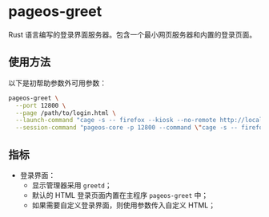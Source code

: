 # pageos-greet

Rust 语言编写的登录界面服务器。包含一个最小网页服务器和内置的登录页面。

## 使用方法

以下是初帮助参数外可用参数：

```bash
pageos-greet \
  --port 12800 \
  --page /path/to/login.html \
  --launch-command "cage -s -- firefox --kiosk --no-remote http://localhost:12800/login" \
  --session-command "pageos-core -p 12800 --command \"cage -s -- firefox --kiosk --no-remote http://localhost:12800\""
```

## 指标

- 登录界面：
  - 显示管理器采用 `greetd`；
  - 默认的 HTML 登录页面内置在主程序 `pageos-greet` 中；
  - 如果需要自定义登录界面，则使用参数传入自定义 HTML；
